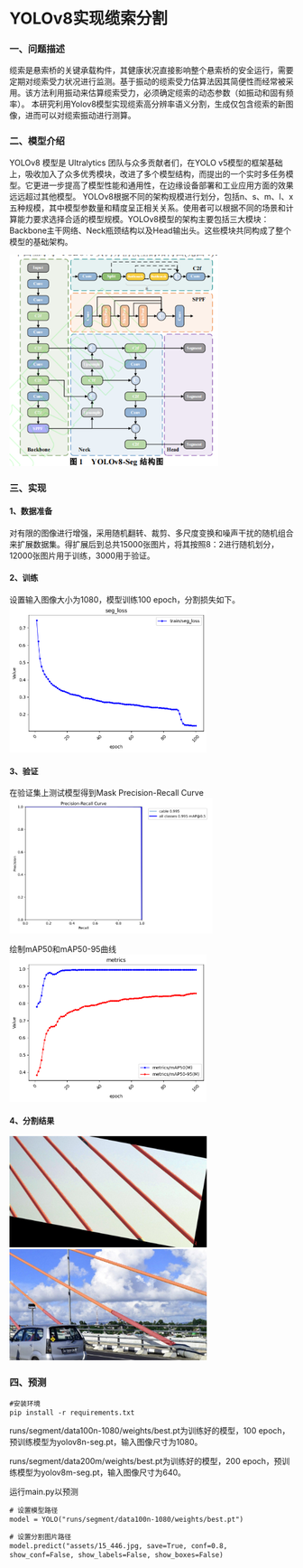 # YOLOv8实现缆索分割
### 一、问题描述
缆索是悬索桥的关键承载构件，其健康状况直接影响整个悬索桥的安全运行，需要定期对缆索受力状况进行监测。基于振动的缆索受力估算法因其简便性而经常被采用。该方法利用振动来估算缆索受力，必须确定缆索的动态参数（如振动和固有频率）。
本研究利用Yolov8模型实现缆索高分辨率语义分割，生成仅包含缆索的新图像，进而可以对缆索振动进行测算。
### 二、模型介绍
YOLOv8 模型是 Ultralytics 团队与众多贡献者们，在YOLO v5模型的框架基础上，吸收加入了众多优秀模块，改进了多个模型结构，而提出的一个实时多任务模型。它更进一步提高了模型性能和通用性，在边缘设备部署和工业应用方面的效果远远超过其他模型。 YOLOv8根据不同的架构规模进行划分，包括n、s、m、l、x五种规模，其中模型参数量和精度呈正相关关系。使用者可以根据不同的场景和计算能力要求选择合适的模型规模。YOLOv8模型的架构主要包括三大模块：Backbone主干网络、Neck瓶颈结构以及Head输出头。这些模块共同构成了整个模型的基础架构。

<img src="assets/framework.png" alt="框架图" title="framework" width="370"/>

### 三、实现

#### 1、数据准备
对有限的图像进行增强，采用随机翻转、裁剪、多尺度变换和噪声干扰的随机组合来扩展数据集。得扩展后到总共15000张图片，将其按照8：2进行随机划分，12000张图片用于训练，3000用于验证。

#### 2、训练
设置输入图像大小为1080，模型训练100 epoch，分割损失如下。
<img src="assets/seg_loss.png" alt="分割损失" title="seg_loss" width="350"/>


#### 3、验证
在验证集上测试模型得到Mask Precision-Recall Curve
<img src="assets/P-R.png" alt="P-R图" title="P-R" width="360"/>

绘制mAP50和mAP50-95曲线
<img src="assets/mAP.png" alt="mAP" title="mAP" width="350"/>

#### 4、分割结果
<img src="assets/Picture1.png" alt="分割结果1" title="Picture1" width="350"/>
<img src="assets/Picture2.png" alt="分割结果2" title="Picture2" width="350"/>

### 四、预测

```
#安装环境
pip install -r requirements.txt
```

runs/segment/data100n-1080/weights/best.pt为训练好的模型，100 epoch，预训练模型为yolov8n-seg.pt，输入图像尺寸为1080。

runs/segment/data200m/weights/best.pt为训练好的模型，200 epoch，预训练模型为yolov8m-seg.pt，输入图像尺寸为640。

运行main.py以预测

```
# 设置模型路径
model = YOLO("runs/segment/data100n-1080/weights/best.pt")   
```

```
# 设置分割图片路径
model.predict("assets/15_446.jpg, save=True, conf=0.8, show_conf=False, show_labels=False, show_boxes=False) 
``` 